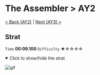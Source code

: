 # The Assembler > AY2

[< Back (AY2)](https://github.com/Doublevil/scbspeedrun/blob/main/levels/A/AY2.md) | [Next (AY3) >](https://github.com/Doublevil/scbspeedrun/blob/main/levels/A/AY3.md)

## Strat

`Time` **00:09.100** `Difficulty` ★☆☆☆☆
<details open>
  <summary>Click to show/hide the strat</summary>

  ![gif](https://github.com/Doublevil/scbspeedrun/blob/main/media/levels/A/AY2_Strat.webp)
</details>
